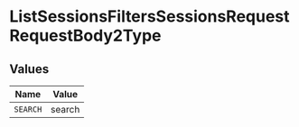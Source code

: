 # ListSessionsFiltersSessionsRequestRequestBody2Type


## Values

| Name     | Value    |
| -------- | -------- |
| `SEARCH` | search   |